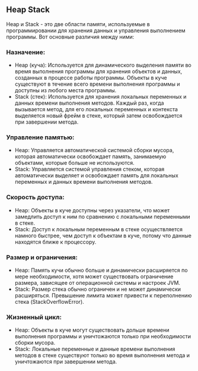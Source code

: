 ## Heap Stack

Heap и Stack - это две области памяти, используемые в программировании для хранения данных и управления выполнением программы. Вот основные различия между ними:

### Назначение:

- Heap (куча): Используется для динамического выделения памяти во время выполнения программы для хранения объектов и данных, созданных в процессе работы программы. Объекты в куче существуют в течение всего времени выполнения программы и доступны из любого места программы.
- Stack (стек): Используется для хранения локальных переменных и данных времени выполнения методов. Каждый раз, когда вызывается метод, для его локальных переменных и контекста выделяется новый фрейм в стеке, который затем освобождается при завершении метода.
### Управление памятью:

- Heap: Управляется автоматической системой сборки мусора, которая автоматически освобождает память, занимаемую объектами, которые больше не используются.
- Stack: Управляется системой управления стеком, которая автоматически выделяет и освобождает память для локальных переменных и данных времени выполнения методов.
### Скорость доступа:

- Heap: Объекты в куче доступны через указатели, что может замедлить доступ к ним по сравнению с локальными переменными в стеке.
- Stack: Доступ к локальным переменным в стеке осуществляется намного быстрее, чем доступ к объектам в куче, потому что данные находятся ближе к процессору.
### Размер и ограничения:

- Heap: Память кучи обычно больше и динамически расширяется по мере необходимости, хотя может существовать ограничение размера, зависящее от операционной системы и настроек JVM.
- Stack: Размер стека обычно ограничен и не может динамически расширяться. Превышение лимита может привести к переполнению стека (StackOverflowError).
### Жизненный цикл:

- Heap: Объекты в куче могут существовать дольше времени выполнения программы и уничтожаются только при необходимости сборки мусора.
- Stack: Локальные переменные и данные времени выполнения методов в стеке существуют только во время выполнения метода и уничтожаются при завершении метода.